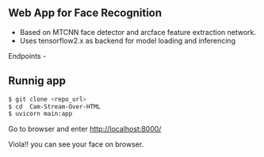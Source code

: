 ## Web App for Face Recognition
- Based on MTCNN face detector and arcface feature extraction network.
- Uses tensorflow2.x as backend for model loading and inferencing
  
Endpoints - 


## Runnig app 
  ```bash
  $ git clone <repo_url> 
  $ cd  Cam-Stream-Over-HTML
  $ uvicorn main:app
```
Go to browser and enter [http://localhost:8000/](https://localhost:8000/) 

Viola!! you can see your face on browser.



